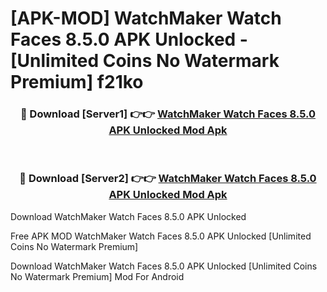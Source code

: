 # [APK-MOD] WatchMaker Watch Faces 8.5.0 APK Unlocked - [Unlimited Coins No Watermark Premium] f21ko



<div align="center">
<h3>🔴 Download [Server1] 👉👉 <a href="https://momento.my/?title=WatchMaker_Watch_Faces_8.5.0_APK_Unlocked">WatchMaker Watch Faces 8.5.0 APK Unlocked Mod Apk</a></h3><br>

<h3>🔴 Download [Server2] 👉👉 <a href="https://momento.my/?title=WatchMaker_Watch_Faces_8.5.0_APK_Unlocked">WatchMaker Watch Faces 8.5.0 APK Unlocked Mod Apk</a></h3>
</div>



Download WatchMaker Watch Faces 8.5.0 APK Unlocked 

Free APK MOD WatchMaker Watch Faces 8.5.0 APK Unlocked [Unlimited Coins No Watermark Premium]

Download WatchMaker Watch Faces 8.5.0 APK Unlocked [Unlimited Coins No Watermark Premium] Mod For Android
